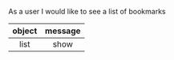 As a user
I would like to see a list of bookmarks

|object|message|
|:----:|:-----:|
|list  |show   |
